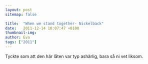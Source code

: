```yaml
---
layout: post
sitemap: false

title:  "When we stand together- Nickelback"
date:   2011-12-14 10:07:47 +0100
thumbnail-img: 
author: Eva
tags: ["2011"]
---
```


Tyckte som att den här låten var typ ashärlig, bara så ni vet liksom.

